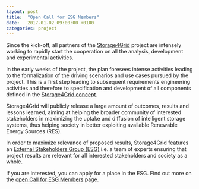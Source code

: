 ```yaml
---
layout: post
title:  "Open Call for ESG Members"
date:   2017-01-02 09:00:00 +0100
categories: project
---
```


Since the kick-off, all partners of the [Storage4Grid](http://www.storage4grid.eu/) project are intensely working to rapidly start the cooperation on all the analysis, development and experimental activities.

In the early weeks of the project, the plan foresees intense activities leading to the formalization of the driving scenarios and use cases pursued by the project.  This is a first step leading to subsequent requirements engineering activities and therefore to specification and development of all components defined in the [Storage4Grid concept]({{site.baseurl}}/pages/concept.html).

Storage4Grid will publicly release a large amount of outcomes, results and lessons learned, aiming at helping the broader community of interested stakeholders in maximizing the uptake and diffusion of intelligent storage systems, thus helping society in better exploiting available Renewable Energy Sources (RES).

In order to maximize relevance of proposed results, Storage4Grid features an [External Stakeholders Group (ESG)]({{site.baseurl}}/pages/esg.html)  i.e. a team of experts ensuring that project results are relevant for all interested stakeholders and society as a whole.

If you are interested, you can apply for a place in the ESG. Find out more on the [open Call for ESG Members]({{site.baseurl}}/pages/esg-opencall.html) page.
